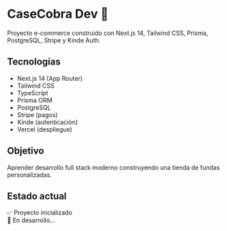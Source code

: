 # CaseCobra Dev 🐍

Proyecto e-commerce construido con Next.js 14, Tailwind CSS, Prisma, PostgreSQL, Stripe y Kinde Auth.

## Tecnologías
- Next.js 14 (App Router)
- Tailwind CSS
- TypeScript
- Prisma ORM
- PostgreSQL
- Stripe (pagos)
- Kinde (autenticación)
- Vercel (despliegue)

## Objetivo
Aprender desarrollo full stack moderno construyendo una tienda de fundas personalizadas.

## Estado actual
✅ Proyecto inicializado  
🚧 En desarrollo...
